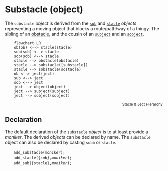 # Substacle (object)
The `substacle` *object* is derived from the [`sub`](./sub.md) and [`stacle`](./stacle.md) *objects* representing a moving object that blocks a route/path/way of a thingy. The sibling of an [obstacle](./obstacle.md), and the cousin of an [`subject`](./subject.md) and an [`sobject`](./sobject.md).

```mermaid
    flowchart LR
    ob(ob) <--> stacle(stacle)
    sub(sub) <--> stacle
    sob(sob) <--> stacle
    stacle --> obstacle(obstacle)
    stacle --> substacle([substacle])
    stacle --> sobstacle(sostacle)
    ob <--> ject(ject)
    sub <--> ject
    sob <--> ject
    ject --> object(object)
    ject --> subject(subject)
    ject --> sobject(sobject)
```
<div style="text-align: right"><sub>Stacle & Ject Hierarchy</sub></div>

<a name="declaration"></a>
## Declaration
The default declaration of the `substacle` *object* is to at least provide a *moniker*.  The derived *objects* can be declared by name. The `substacle` object can also be declared by casting `subb` or `stacle`.

&nbsp;&nbsp;&nbsp;&nbsp;&nbsp;&nbsp; `add_substacle(`*`moniker`*`);`<br>
&nbsp;&nbsp;&nbsp;&nbsp;&nbsp;&nbsp; `add_stacle({`*`sub`*`},`*`moniker`*`);`<br>
&nbsp;&nbsp;&nbsp;&nbsp;&nbsp;&nbsp; `add_sub({stacle},`*`moniker`*`);`